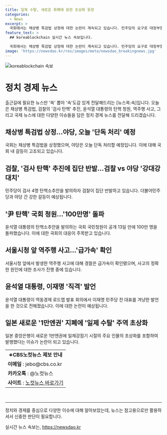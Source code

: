 ```yaml
---
title: 일제 수탈, 새로운 화폐에 묘한 초상화 등장
categories:
  - News
excerpt: >
  국회에서는 채상병 특검법 상정에 대한 논란이 계속되고 있습니다. 민주당의 요구로 대정부질문보다 먼저 상정된 이 사안은 여당과 야당 간 강한 갈등을 유발하고 있습니다. 또한, 검사 4명의 탄핵 소추안에 대한 검찰의 반발과 윤석열 대통령의 탄핵 청원 동의 수가 100만 명을 돌파하는 등 정치적인 긴장감이 높아지고 있습니다. 또한, 서울시청 앞 역주행 사고와 윤석열 대통령의 이재명 전 대표에 대한 발언, 그리고 국회의 소폭 개각과 일본의 새로운 1만엔권에 관한 논란도 주목받고 있습니다.
feature_text: >
  ## koreablockchain 실시간 뉴스 속보입니다.

  국회에서는 채상병 특검법 상정에 대한 논란이 계속되고 있습니다. 민주당의 요구로 대정부질문보다 먼저 상정된 이 사안은 여당과 야당 간 강한 갈등을 유발하고 있습니다. 또한, 검사 4명의 탄핵 소추안에 대한 검찰의 반발과 윤석열 대통령의 탄핵 청원 동의 수가 100만 명을 돌파하는 등 정치적인 긴장감이 높아지고 있습니다. 또한, 서울시청 앞 역주행 사고와 윤석열 대통령의 이재명 전 대표에 대한 발언, 그리고 국회의 소폭 개각과 일본의 새로운 1만엔권에 관한 논란도 주목받고 있습니다.
image: 'https://newsdao.kr/res/images/meta/newsdao_breakingnews.jpg'
---
```


<p><img src="https://newsdao.kr/res/images/meta/newsdao_breakingnews.jpg" alt="koreablockchain 속보" /></p>

<h1>정치 경제 뉴스</h1>

<p data-ke-size="size16">출근길에 필요한 뉴스만 '쏙' 뽑아 '속'도감 있게 전달해드리는 [뉴스쏙:속]입니다. 오늘은 채상병 특검법, 검찰의 '검사 탄핵' 추진, 윤석열 대통령의 탄핵 청원, 역주행 사고, 그리고 국제 뉴스에 대한 다양한 이슈들을 담은 정치 경제 뉴스를 전달해 드리겠습니다.</p>

<h2 data-ke-size="size26">채상병 특검법 상정…야당, 오늘 '단독 처리' 예정</h2>

<p data-ke-size="size16">국회는 채상병 특검법을 상정했으며, 야당은 오늘 단독 처리할 예정입니다. 이에 대해 국회 내 갈등이 고조되고 있습니다.</p>

<h2 data-ke-size="size26">검찰, '검사 탄핵' 추진에 집단 반발…검찰 vs 야당 '강대강 대치'</h2>

<p data-ke-size="size16">민주당이 검사 4명 탄핵소추안을 발의하자 검찰이 집단 반발하고 있습니다. 더불어민주당과 야당 간 강한 갈등이 예상됩니다.</p>

<h2 data-ke-size="size26">'尹 탄핵' 국회 청원…'100만명' 돌파</h2>

<p data-ke-size="size16">윤석열 대통령의 탄핵소추안을 발의하는 국회 국민청원이 공개 13일 만에 100만 명을 돌파했습니다. 이에 대한 국회의 대응이 주목받고 있습니다.</p>

<h2 data-ke-size="size26">서울시청 앞 역주행 사고…'급가속' 확인</h2>

<p data-ke-size="size16">서울시청 앞에서 발생한 역주행 사고에 대해 경찰은 급가속이 확인됐으며, 사고의 정확한 원인에 대한 조사가 진행 중에 있습니다.</p>

<h2 data-ke-size="size26">윤석열 대통령, 이재명 '직격' 발언</h2>

<p data-ke-size="size16">윤석열 대통령이 역동경제 로드맵 발표 회의에서 이재명 민주당 전 대표를 겨냥한 발언을 한 것으로 전해졌습니다. 이에 대한 논란이 예상됩니다.</p>

<h2 data-ke-size="size26">일본 새로운 '1만엔권' 지폐에 '일제 수탈' 주역 초상화</h2>

<p data-ke-size="size16">일본 중앙은행이 새로운 1만엔권에 일제강점기 시절의 주요 인물의 초상화를 포함하여 발행했다는 이슈가 논란이 되고 있습니다.</p>

<table>
    <tbody>
        <tr>
            <td style="text-align: center; height: 17px;"><b>※CBS노컷뉴스 제보 안내</b></td>
        </tr>
        <tr>
            <td><b>이메일</b> : jebo@cbs.co.kr</td>
        </tr>
        <tr>
            <td><b>카카오톡</b> : @노컷뉴스</td>
        </tr>
        <tr>
            <td><b>사이트</b> : <a href="https://url.kr/b71afn">노컷뉴스 바로가기</a></td>
        </tr>
    </tbody>
</table>

<p><br>
<hr></p>

<p data-ke-size="size16">정치와 경제를 중심으로 다양한 이슈에 대해 알아보았는데, 뉴스는 참고용으로만 활용하셔서 신중한 판단이 필요합니다.</p>
실시간 뉴스 속보는, <a href="https://newsdao.kr" rel="dofollow">https://newsdao.kr</a>


